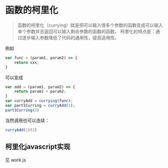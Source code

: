 # 函数的柯里化

> 函数的柯里化（currying）就是把可以输入很多个参数的函数变成可以输入单个参数并且返回可以输入剩余参数的函数的函数。
> 柯里化的特点是：通过逐步输入参数降低了代码的通用性，提高适用性。

例如
```js
var func = (param1, param2) => {
    return xxx;
}
```
可以变成
```js
var add = (param1, param2) => {
    return param1 + param2;
}
var curryAdd = currying(func);
var part1Curring = curryAdd(1);
part1Curring(2)
```

当然调用也可以连续：
```js
curryAdd(1)(2)
```

## 柯里化javascript实现
见 work.js
